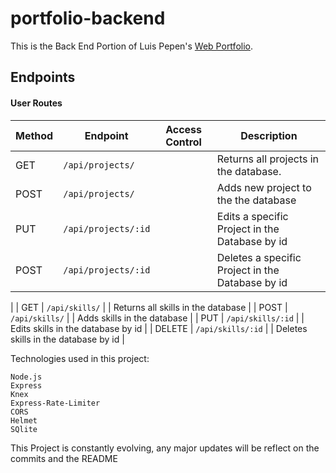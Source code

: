 # portfolio-backend
This is the Back End Portion of Luis Pepen's [Web Portfolio](https://github.com/azatecas/portfolio-luis).

## Endpoints

#### User Routes

| Method | Endpoint                                     | Access Control | Description                                                                                                                                                                                                                                      |
| ------ | -------------------------------------------- | -------------- | ------------------------------------------------------------------------------------------------------------------------------------------------------------------------------------------------------------------------------------------------ |
| GET    | `/api/projects/`            |                | Returns all projects in the database.|
| POST   | `/api/projects/`            |                | Adds new project to the the database|
| PUT    | `/api/projects/:id`            |                | Edits a specific Project in the Database by id|
| POST   | `/api/projects/:id`            |                | Deletes a specific Project in the Database by id
|
| GET    | `/api/skills/` |                | Returns all skills in the database
|
| POST   | `/api/skills/` |                | Adds skills in the database
|
| PUT    | `/api/skills/:id` |                | Edits skills in the database by id
|
| DELETE | `/api/skills/:id` |                | Deletes skills in the database by id
|


Technologies used in this project:

    Node.js
    Express
    Knex
    Express-Rate-Limiter
    CORS
    Helmet
    SQlite

This Project is constantly evolving, any major updates will be reflect on the commits and the README


